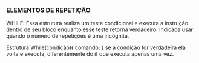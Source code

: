 ### ELEMENTOS DE REPETIÇÃO

WHILE: 
Essa estrutura realiza um teste condicional e executa a instrução dentro de seu bloco enquanto esse teste retorna verdadeiro. Indicada usar quando o número de repetições é uma incógnita.

Estrutura
While(condição){
    comando;
}
se a condição for verdadeira ela volta e executa, diferentemente do if que executa apenas uma vez.
